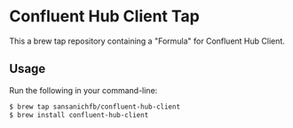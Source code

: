 # Confluent Hub Client Tap

This a brew tap repository containing a "Formula" for Confluent Hub Client.

## Usage

Run the following in your command-line:

```sh
$ brew tap sansanichfb/confluent-hub-client
$ brew install confluent-hub-client
```
